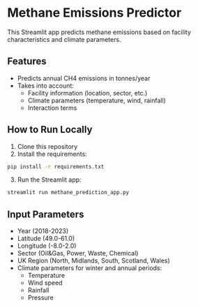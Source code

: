 # Methane Emissions Predictor

This Streamlit app predicts methane emissions based on facility characteristics and climate parameters.

## Features
- Predicts annual CH4 emissions in tonnes/year
- Takes into account:
  - Facility information (location, sector, etc.)
  - Climate parameters (temperature, wind, rainfall)
  - Interaction terms

## How to Run Locally

1. Clone this repository
2. Install the requirements:
```bash
pip install -r requirements.txt
```
3. Run the Streamlit app:
```bash
streamlit run methane_prediction_app.py
```

## Input Parameters

- Year (2018-2023)
- Latitude (49.0-61.0)
- Longitude (-8.0-2.0)
- Sector (Oil&Gas, Power, Waste, Chemical)
- UK Region (North, Midlands, South, Scotland, Wales)
- Climate parameters for winter and annual periods:
  - Temperature
  - Wind speed
  - Rainfall
  - Pressure 